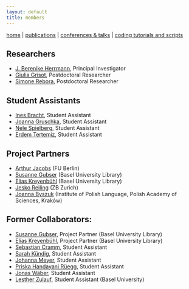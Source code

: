 ```yaml
---
layout: default
title: members
---
```


[home](index.md) | [publications](publications.md) | [conferences & talks](conf_talks.md) | [coding tutorials and scripts](sa_coding.md)

## Researchers

  - [J. Berenike Herrmann](https://jberenike.github.io/), Principal Investigator
  - [Giulia Grisot](https://giuliagrisot.github.io/), Postdoctoral Researcher
  - [Simone Rebora](https://github.com/SimoneRebora/), Postdoctoral Researcher
  
## Student Assistants

  - [Ines Bracht](), Student Assistant
  - [Joanna Gruschka](), Student Assistant
  - [Nele Spielberg](), Student Assistant
  - [Erdem Tertemiz](), Student Assistant
  
## Project Partners

  - [Arthur Jacobs](http://www.loe.fu-berlin.de/en/dine/people/directors/jacobs.html) (FU Berlin)
  - [Susanne Gubser]() (Basel University Library)
  - [Elias Kreyenbühl]() (Basel University Library)
  - [Jesko Reiling]() (ZB Zurich)
  - [Joanna Byszuk](https://joannaby.github.io) (Institute of Polish Language, Polish Academy of Sciences, Kraków)

## Former Collaborators:

- [Susanne Gubser](), Project Partner (Basel University Library)
- [Elias Kreyenbühl](), Project Partner (Basel University Library)
- [Sebastian Cramm](), Student Assistant
- [Sarah Kündig](), Student Assistant
- [Johanna Meyer](), Student Assistant
- [Priska Handayani Rüegg](), Student Assistant
- [Jonas Wäber](), Student Assistant
- [Lesther Zulauf](https://dhlab.philhist.unibas.ch/en/persons/lesther-zulauf-bal-ut/), Student Assistant (Basel University)
